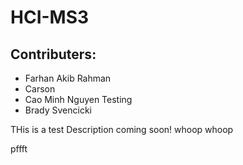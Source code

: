 # HCI-MS3

## Contributers:
 - Farhan Akib Rahman
 - Carson
 - Cao Minh Nguyen Testing
 - Brady Svencicki

THis is a test
Description coming soon!
whoop whoop

pffft
